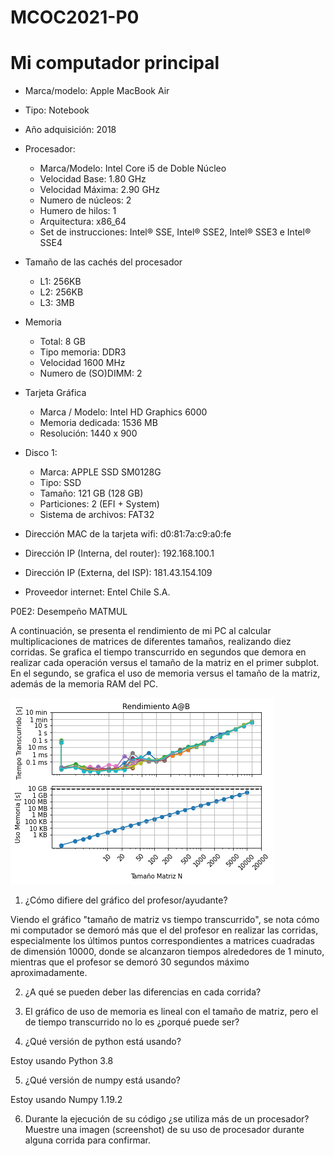 # MCOC2021-P0

# Mi computador principal

* Marca/modelo: Apple MacBook Air
* Tipo: Notebook
* Año adquisición: 2018
* Procesador:
  * Marca/Modelo: Intel Core i5 de Doble Núcleo
  * Velocidad Base: 1.80 GHz
  * Velocidad Máxima: 2.90 GHz
  * Numero de núcleos: 2 
  * Humero de hilos: 1
  * Arquitectura: x86_64
  * Set de instrucciones: Intel® SSE, Intel® SSE2, Intel® SSE3 e Intel® SSE4
* Tamaño de las cachés del procesador
  * L1: 256KB
  * L2: 256KB
  * L3: 3MB
* Memoria 
  * Total: 8 GB
  * Tipo memoria: DDR3
  * Velocidad 1600 MHz
  * Numero de (SO)DIMM: 2
* Tarjeta Gráfica
  * Marca / Modelo: Intel HD Graphics 6000
  * Memoria dedicada: 1536 MB
  * Resolución: 1440 x 900
* Disco 1: 
  * Marca: APPLE SSD SM0128G 
  * Tipo: SSD
  * Tamaño: 121 GB (128 GB)
  * Particiones: 2 (EFI + System)
  * Sistema de archivos: FAT32

  
* Dirección MAC de la tarjeta wifi: d0:81:7a:c9:a0:fe 
* Dirección IP (Interna, del router): 192.168.100.1
* Dirección IP (Externa, del ISP): 181.43.154.109
* Proveedor internet: Entel Chile S.A.




P0E2: Desempeño MATMUL

A continuación, se presenta el rendimiento de mi PC al calcular multiplicaciones de matrices de diferentes tamaños, realizando diez corridas. Se grafica el tiempo transcurrido en segundos que demora en realizar cada operación versus el tamaño de la matriz en el primer subplot. En el segundo, se grafica el uso de memoria versus el tamaño de la matriz, además de la memoria RAM del PC. 

![Desempeño MATMUL](https://github.com/GeoChammas/MCOC2021-P0/blob/main/Rendimiento%20A%40B.png)


1. ¿Cómo difiere del gráfico del profesor/ayudante?  

Viendo el gráfico "tamaño de matriz vs tiempo transcurrido", se nota cómo mi computador se demoró más que el del profesor en realizar las corridas, especialmente los últimos puntos correspondientes a matrices cuadradas de dimensión 10000, donde se alcanzaron tiempos alrededores de 1 minuto, mientras que el profesor se demoró 30 segundos máximo aproximadamente.



2. ¿A qué se pueden deber las diferencias en cada corrida?  





3. El gráfico de uso de memoria es lineal con el tamaño de matriz, pero el de tiempo transcurrido no lo es ¿porqué puede ser?  





4. ¿Qué versión de python está usando?  

Estoy usando Python 3.8



5. ¿Qué versión de numpy está usando?  

Estoy usando Numpy 1.19.2



6. Durante la ejecución de su código ¿se utiliza más de un procesador? Muestre una imagen (screenshot) de su uso de procesador durante alguna corrida para confirmar.   


